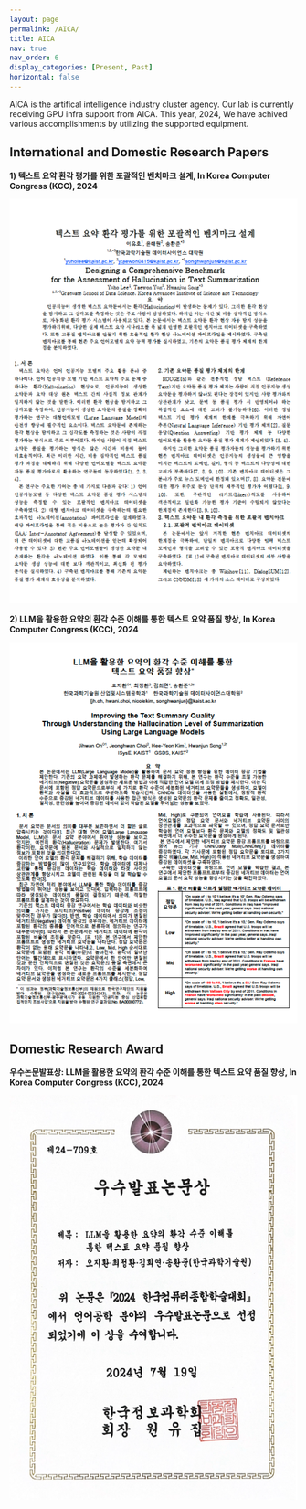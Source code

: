 ```yaml
---
layout: page
permalink: /AICA/
title: AICA
nav: true
nav_order: 6
display_categories: [Present, Past]
horizontal: false
---
```


AICA is the artifical intelligence industry cluster agency. Our lab is currently receiving GPU infra support from AICA. This year, 2024, We have achived various accomplishments by utilizing the supported equipment.

## International and Domestic Research Papers

**1) 텍스트 요약 환각 평가를 위한 포괄적인 벤치마크 설계, In Korea Computer Congress (KCC), 2024**

![MarineGEO circle logo](/assets/img/kcc2024-yuho.png "MarineGEO logo")

**2) LLM을 활용한 요약의 환각 수준 이해를 통한 텍스트 요약 품질 향상, In Korea Computer Congress (KCC), 2024**

![MarineGEO circle logo](/assets/img/kcc2024-jihwan.png "MarineGEO logo")


## Domestic Research Award

**우수논문발표상: LLM을 활용한 요약의 환각 수준 이해를 통한 텍스트 요약 품질 향상, In Korea Computer Congress (KCC), 2024**

![MarineGEO circle logo](/assets/img/kcc2024-award.png "MarineGEO logo")